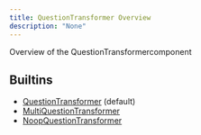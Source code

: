 ```yaml
---
title: QuestionTransformer Overview
description: "None"
---
```

Overview of the QuestionTransformercomponent
## Builtins
* [QuestionTransformer](/docs/components/questiontransformer/questiontransformer/) (default)
* [MultiQuestionTransformer](/docs/components/questiontransformer/multiquestiontransformer/)
* [NoopQuestionTransformer](/docs/components/questiontransformer/noopquestiontransformer/)